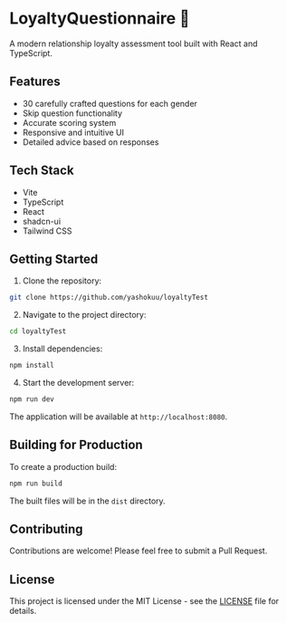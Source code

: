 
# LoyaltyQuestionnaire 📝

A modern relationship loyalty assessment tool built with React and TypeScript.

## Features

- 30 carefully crafted questions for each gender
- Skip question functionality
- Accurate scoring system
- Responsive and intuitive UI
- Detailed advice based on responses

## Tech Stack

- Vite
- TypeScript
- React
- shadcn-ui
- Tailwind CSS

## Getting Started

1. Clone the repository:
```sh
git clone https://github.com/yashokuu/loyaltyTest
```

2. Navigate to the project directory:
```sh
cd loyaltyTest
```

3. Install dependencies:
```sh
npm install
```

4. Start the development server:
```sh
npm run dev
```

The application will be available at `http://localhost:8080`.

## Building for Production

To create a production build:

```sh
npm run build
```

The built files will be in the `dist` directory.

## Contributing

Contributions are welcome! Please feel free to submit a Pull Request.

## License

This project is licensed under the MIT License - see the [LICENSE](LICENSE) file for details.
